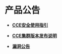 # 产品公告<a name="cce_01_0236"></a>

-   **[CCE安全使用指引](CCE安全使用指引.md)**  

-   **[CCE集群版本发布说明](CCE集群版本发布说明.md)**  

-   **[漏洞公告](漏洞公告.md)**  



